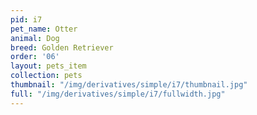 ```yaml
---
pid: i7
pet_name: Otter
animal: Dog
breed: Golden Retriever
order: '06'
layout: pets_item
collection: pets
thumbnail: "/img/derivatives/simple/i7/thumbnail.jpg"
full: "/img/derivatives/simple/i7/fullwidth.jpg"
---
```

